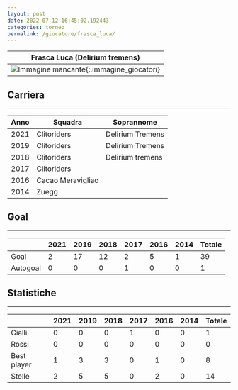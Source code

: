 ```yaml
---
layout: post
date: 2022-07-12 16:45:02.192443
categories: torneo
permalink: /giocatore/frasca_luca/
---
```

<link rel='stylesheets' href='./../assets/giocatori.css'>

| Frasca Luca (Delirium tremens) |
|:-----:|
| ![Immagine mancante]('./../../assets/giocatori/frasca_luca.png){:.immagine_giocatori} |


## Carriera
----

|Anno|Squadra|Soprannome|
|:---:|---|---|
|2021|Clitoriders|Delirium Tremens|
|2019|Clitoriders|Delirium Tremens|
|2018|Clitoriders|Delirium tremens|
|2017|Clitoriders||
|2016|Cacao Meravigliao||
|2014|Zuegg||


## Goal
----

| |2021|2019|2018|2017|2016|2014| Totale |
|---|---|---|---|---|---|---|---|
|Goal|2|17|12|2|5|1|39|
|Autogoal|0|0|0|1|0|0|1|


## Statistiche
----

| |2021|2019|2018|2017|2016|2014| Totale |
|---|---|---|---|---|---|---|---|
|Gialli|0|0|0|1|0|0|1|
|Rossi|0|0|0|0|0|0|0|
|Best player|1|3|3|0|1|0|8|
|Stelle|2|5|5|0|2|0|14|